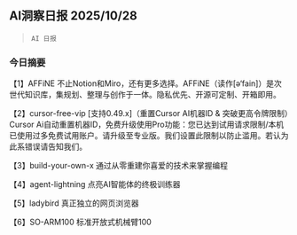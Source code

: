 ## AI洞察日报 2025/10/28

>  `AI 日报` 

### 今日摘要

【1】AFFiNE
不止Notion和Miro，还有更多选择。AFFiNE（读作[ə‘fain]）是次世代知识库，集规划、整理与创作于一体。隐私优先、开源可定制、开箱即用。

【2】cursor-free-vip
[支持0.49.x]（重置Cursor AI机器ID & 突破更高令牌限制）Cursor Ai自动重置机器ID，免费升级使用Pro功能：您已达到试用请求限制/本机已使用过多免费试用账户。请升级至专业版。我们设置此限制以防止滥用。若认为此系错误请告知我们。

【3】build-your-own-x
通过从零重建你喜爱的技术来掌握编程

【4】agent-lightning
点亮AI智能体的终极训练器

【5】ladybird
真正独立的网页浏览器

【6】SO-ARM100
标准开放式机械臂100

